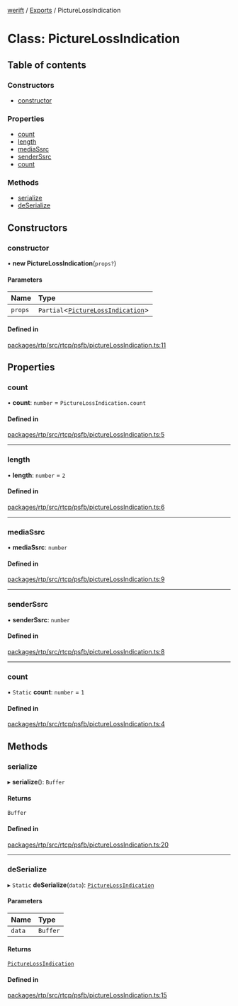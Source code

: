 [werift](../README.md) / [Exports](../modules.md) / PictureLossIndication

# Class: PictureLossIndication

## Table of contents

### Constructors

- [constructor](PictureLossIndication.md#constructor)

### Properties

- [count](PictureLossIndication.md#count)
- [length](PictureLossIndication.md#length)
- [mediaSsrc](PictureLossIndication.md#mediassrc)
- [senderSsrc](PictureLossIndication.md#senderssrc)
- [count](PictureLossIndication.md#count-1)

### Methods

- [serialize](PictureLossIndication.md#serialize)
- [deSerialize](PictureLossIndication.md#deserialize)

## Constructors

### constructor

• **new PictureLossIndication**(`props?`)

#### Parameters

| Name | Type |
| :------ | :------ |
| `props` | `Partial`<[`PictureLossIndication`](PictureLossIndication.md)\> |

#### Defined in

[packages/rtp/src/rtcp/psfb/pictureLossIndication.ts:11](https://github.com/shinyoshiaki/werift-webrtc/blob/f609bd5a/packages/rtp/src/rtcp/psfb/pictureLossIndication.ts#L11)

## Properties

### count

• **count**: `number` = `PictureLossIndication.count`

#### Defined in

[packages/rtp/src/rtcp/psfb/pictureLossIndication.ts:5](https://github.com/shinyoshiaki/werift-webrtc/blob/f609bd5a/packages/rtp/src/rtcp/psfb/pictureLossIndication.ts#L5)

___

### length

• **length**: `number` = `2`

#### Defined in

[packages/rtp/src/rtcp/psfb/pictureLossIndication.ts:6](https://github.com/shinyoshiaki/werift-webrtc/blob/f609bd5a/packages/rtp/src/rtcp/psfb/pictureLossIndication.ts#L6)

___

### mediaSsrc

• **mediaSsrc**: `number`

#### Defined in

[packages/rtp/src/rtcp/psfb/pictureLossIndication.ts:9](https://github.com/shinyoshiaki/werift-webrtc/blob/f609bd5a/packages/rtp/src/rtcp/psfb/pictureLossIndication.ts#L9)

___

### senderSsrc

• **senderSsrc**: `number`

#### Defined in

[packages/rtp/src/rtcp/psfb/pictureLossIndication.ts:8](https://github.com/shinyoshiaki/werift-webrtc/blob/f609bd5a/packages/rtp/src/rtcp/psfb/pictureLossIndication.ts#L8)

___

### count

▪ `Static` **count**: `number` = `1`

#### Defined in

[packages/rtp/src/rtcp/psfb/pictureLossIndication.ts:4](https://github.com/shinyoshiaki/werift-webrtc/blob/f609bd5a/packages/rtp/src/rtcp/psfb/pictureLossIndication.ts#L4)

## Methods

### serialize

▸ **serialize**(): `Buffer`

#### Returns

`Buffer`

#### Defined in

[packages/rtp/src/rtcp/psfb/pictureLossIndication.ts:20](https://github.com/shinyoshiaki/werift-webrtc/blob/f609bd5a/packages/rtp/src/rtcp/psfb/pictureLossIndication.ts#L20)

___

### deSerialize

▸ `Static` **deSerialize**(`data`): [`PictureLossIndication`](PictureLossIndication.md)

#### Parameters

| Name | Type |
| :------ | :------ |
| `data` | `Buffer` |

#### Returns

[`PictureLossIndication`](PictureLossIndication.md)

#### Defined in

[packages/rtp/src/rtcp/psfb/pictureLossIndication.ts:15](https://github.com/shinyoshiaki/werift-webrtc/blob/f609bd5a/packages/rtp/src/rtcp/psfb/pictureLossIndication.ts#L15)
